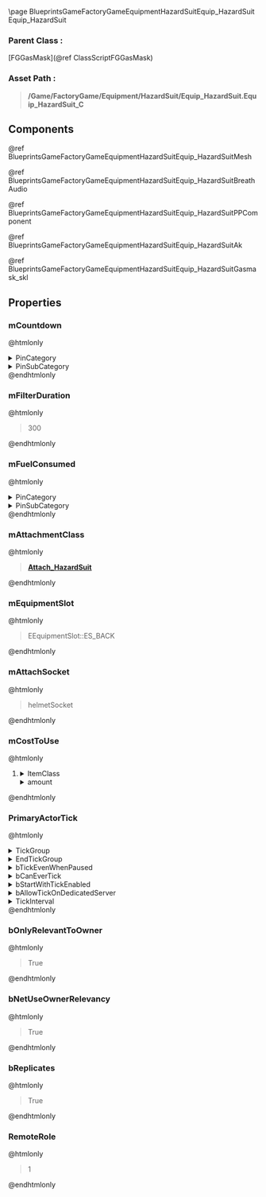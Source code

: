 \page BlueprintsGameFactoryGameEquipmentHazardSuitEquip_HazardSuit Equip_HazardSuit
### Parent Class :
[FGGasMask](@ref ClassScriptFGGasMask)
### Asset Path :
<b><blockquote>/Game/FactoryGame/Equipment/HazardSuit/Equip_HazardSuit.Equip_HazardSuit_C</blockquote></b>
## Components

@ref BlueprintsGameFactoryGameEquipmentHazardSuitEquip_HazardSuitMesh

@ref BlueprintsGameFactoryGameEquipmentHazardSuitEquip_HazardSuitBreathAudio

@ref BlueprintsGameFactoryGameEquipmentHazardSuitEquip_HazardSuitPPComponent

@ref BlueprintsGameFactoryGameEquipmentHazardSuitEquip_HazardSuitAk

@ref BlueprintsGameFactoryGameEquipmentHazardSuitEquip_HazardSuitGasmask_skl

## Properties

### mCountdown
@htmlonly
<details>
 <summary>PinCategory</summary>
<blockquote>float</blockquote>
</details>
<details>
 <summary>PinSubCategory</summary>
<blockquote>float</blockquote>
</details>
@endhtmlonly

### mFilterDuration
@htmlonly
<blockquote>300</blockquote>
@endhtmlonly

### mFuelConsumed
@htmlonly
<details>
 <summary>PinCategory</summary>
<blockquote>bool</blockquote>
</details>
<details>
 <summary>PinSubCategory</summary>
<blockquote>bool</blockquote>
</details>
@endhtmlonly

### mAttachmentClass
@htmlonly
<b><a href="_blueprints_game_factory_game_equipment_hazard_suit_attach__hazard_suit.html"><blockquote>Attach_HazardSuit</blockquote></a></b>
@endhtmlonly

### mEquipmentSlot
@htmlonly
<blockquote>EEquipmentSlot::ES_BACK</blockquote>
@endhtmlonly

### mAttachSocket
@htmlonly
<blockquote>helmetSocket</blockquote>
@endhtmlonly

### mCostToUse
@htmlonly
<ol>
<li>
<details>
 <summary>ItemClass</summary>
<b><a href="_blueprints_game_factory_game_resource_parts_iodine_infused_filter_desc__hazmat_filter.html"><blockquote>Desc_HazmatFilter</blockquote></a></b>
</details>
<details>
 <summary>amount</summary>
<blockquote>1</blockquote>
</details>
</li>
</ol>
@endhtmlonly

### PrimaryActorTick
@htmlonly
<details>
 <summary>TickGroup</summary>
<blockquote>0</blockquote>
</details>
<details>
 <summary>EndTickGroup</summary>
<blockquote>0</blockquote>
</details>
<details>
 <summary>bTickEvenWhenPaused</summary>
<blockquote>False</blockquote>
</details>
<details>
 <summary>bCanEverTick</summary>
<blockquote>True</blockquote>
</details>
<details>
 <summary>bStartWithTickEnabled</summary>
<blockquote>False</blockquote>
</details>
<details>
 <summary>bAllowTickOnDedicatedServer</summary>
<blockquote>True</blockquote>
</details>
<details>
 <summary>TickInterval</summary>
<blockquote>0</blockquote>
</details>
@endhtmlonly

### bOnlyRelevantToOwner
@htmlonly
<blockquote>True</blockquote>
@endhtmlonly

### bNetUseOwnerRelevancy
@htmlonly
<blockquote>True</blockquote>
@endhtmlonly

### bReplicates
@htmlonly
<blockquote>True</blockquote>
@endhtmlonly

### RemoteRole
@htmlonly
<blockquote>1</blockquote>
@endhtmlonly

